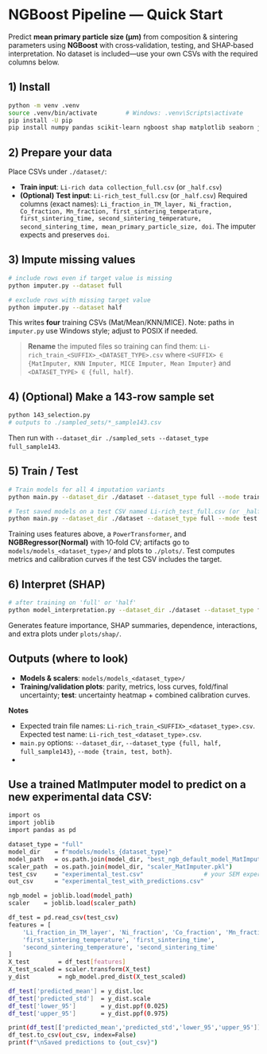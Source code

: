 # NGBoost Pipeline — Quick Start

Predict **mean primary particle size (μm)** from composition & sintering parameters using **NGBoost** with cross‑validation, testing, and SHAP‑based interpretation. No dataset is included—use your own CSVs with the required columns below.&#x20;

## 1) Install

```bash
python -m venv .venv
source .venv/bin/activate        # Windows: .venv\Scripts\activate
pip install -U pip
pip install numpy pandas scikit-learn ngboost shap matplotlib seaborn joblib matimpute
```

## 2) Prepare your data

Place CSVs under `./dataset/`:

* **Train input**: `Li-rich data collection_full.csv` (or `_half.csv`)
* **(Optional) Test input**: `Li-rich_test_full.csv` (or `_half.csv`)
  Required columns (exact names):
  `Li_fraction_in_TM_layer, Ni_fraction, Co_fraction, Mn_fraction, first_sintering_temperature, first_sintering_time, second_sintering_temperature, second_sintering_time, mean_primary_particle_size, doi`. The imputer expects and preserves `doi`.&#x20;

## 3) Impute missing values

```bash
# include rows even if target value is missing
python imputer.py --dataset full

# exclude rows with missing target value
python imputer.py --dataset half
```

This writes **four** training CSVs (Mat/Mean/KNN/MICE). Note: paths in `imputer.py` use Windows style; adjust to POSIX if needed.&#x20;

> **Rename** the imputed files so training can find them:
> `Li-rich_train_<SUFFIX>_<DATASET_TYPE>.csv` where `<SUFFIX> ∈ {MatImputer, KNN Imputer, MICE Imputer, Mean Imputer}` and `<DATASET_TYPE> ∈ {full, half}`.&#x20;

## 4) (Optional) Make a 143‑row sample set

```bash
python 143_selection.py
# outputs to ./sampled_sets/*_sample143.csv
```

Then run with `--dataset_dir ./sampled_sets --dataset_type full_sample143`.

## 5) Train / Test

```bash
# Train models for all 4 imputation variants
python main.py --dataset_dir ./dataset --dataset_type full --mode train

# Test saved models on a test CSV named Li-rich_test_full.csv (or _half/_full_sample143)
python main.py --dataset_dir ./dataset --dataset_type full --mode test
```

Training uses features above, a `PowerTransformer`, and **NGBRegressor(Normal)** with 10‑fold CV; artifacts go to `models/models_<dataset_type>/` and plots to `./plots/`. Test computes metrics and calibration curves if the test CSV includes the target.&#x20;

## 6) Interpret (SHAP)

```bash
# after training on 'full' or 'half'
python model_interpretation.py --dataset_dir ./dataset --dataset_type full
```

Generates feature importance, SHAP summaries, dependence, interactions, and extra plots under `plots/shap/`.&#x20;

## Outputs (where to look)

* **Models & scalers**: `models/models_<dataset_type>/`
* **Training/validation plots**: parity, metrics, loss curves, fold/final uncertainty; **test**: uncertainty heatmap + combined calibration curves.

**Notes**

* Expected train file names: `Li-rich_train_<SUFFIX>_<dataset_type>.csv`. Expected test name: `Li-rich_test_<dataset_type>.csv`.&#x20;
* `main.py` options: `--dataset_dir`, `--dataset_type {full, half, full_sample143}`, `--mode {train, test, both}`.&#x20;
* 
 ## Use a trained MatImputer model to predict on a new experimental data CSV:

```bash
import os
import joblib
import pandas as pd

dataset_type = "full"
model_dir    = f"models/models_{dataset_type}"
model_path   = os.path.join(model_dir, "best_ngb_default_model_MatImputer.pkl")
scaler_path  = os.path.join(model_dir, "scaler_MatImputer.pkl")
test_csv     = "experimental_test.csv"                 # your SEM experiment data
out_csv      = "experimental_test_with_predictions.csv"

ngb_model = joblib.load(model_path)
scaler    = joblib.load(scaler_path)

df_test = pd.read_csv(test_csv)
features = [
    'Li_fraction_in_TM_layer', 'Ni_fraction', 'Co_fraction', 'Mn_fraction',
    'first_sintering_temperature', 'first_sintering_time',
    'second_sintering_temperature', 'second_sintering_time'
]
X_test        = df_test[features]
X_test_scaled = scaler.transform(X_test)
y_dist        = ngb_model.pred_dist(X_test_scaled)

df_test['predicted_mean'] = y_dist.loc
df_test['predicted_std']  = y_dist.scale
df_test['lower_95']       = y_dist.ppf(0.025)
df_test['upper_95']       = y_dist.ppf(0.975)

print(df_test[['predicted_mean','predicted_std','lower_95','upper_95']].head())
df_test.to_csv(out_csv, index=False)
print(f"\nSaved predictions to {out_csv}")

```
